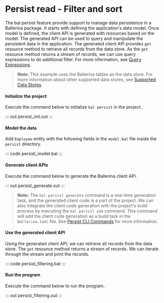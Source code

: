 # Persist read - Filter and sort

The bal persist feature provide support to manage data persistence in a Ballerina package. It starts with defining the application's data model. Once model is defined, the client API is generated with resources based on the model. The generated API can be used to query and manipulate the persistent data in the application.
The generated client API provides `get` resource method to retrieve all records from the data store. As the `get` resource method returns a stream of records, we can use query expressions to do additional filter. For more information, see [Query Expressions](/learn/by-example/query-expressions/).

> **Note:** This example uses the Ballerina tables as the data store. For more information about other supported data stores, see [Supported Data Stores](/learn/supported-data-stores/).

#### Initialize the project
Execute the command below to initialize `bal persist` in the project.

::: out persist_init.out :::

#### Model the data
Add `Employee` entity with the following fields in the `model.bal` file inside the `persist` directory.

::: code persist_model.bal :::

#### Generate client APIs
Execute the command below to generate the Ballerina client API.

::: out persist_generate.out :::

> **Note:** The `bal persist generate` command is a one-time generation task, and the generated client code is a part of the project. We can also integrate the client code generation with the project's build process by executing the `bal persist add` command. This command will add the client code generation as a build task in the `Ballerina.toml` file. See [Persist CLI Commands](learn/persist-cli-tool/) for more information.

#### Use the generated client API
Using the generated client API, we can retrieve all records from the data store. The `get` resource method returns a stream of records. We can iterate through the stream and print the records.

::: code persist_filtering.bal :::

#### Run the program
Execute the command below to run the program.

::: out persist_filtering.out :::
